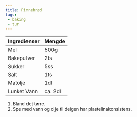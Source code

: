 ```yaml
---
title: Pinnebrød
tags: 
 - baking
 - tur
---
```


|Ingredienser|Mengde|
|---|---|
|Mel| 500g|
|Bakepulver| 2ts|
|Sukker|5ss|
|Salt|1ts|
|Matolje|1dl|
|Lunket Vann|ca. 2dl|

1. Bland det tørre. 
2. Spe med vann og olje til deigen har plastelinakonsistens.

